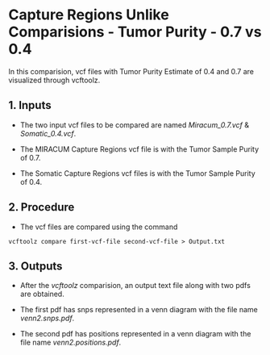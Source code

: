 # Capture Regions Unlike Comparisions - Tumor Purity - 0.7 vs 0.4 

In this comparision, vcf files with Tumor Purity Estimate of 0.4 and 0.7 are visualized through vcftoolz.

## 1. Inputs

* The two input vcf files to be compared are named *Miracum_0.7.vcf* & *Somatic_0.4.vcf*.

* The MIRACUM Capture Regions vcf file is with the Tumor Sample Purity of 0.7.

* The Somatic Capture Regions vcf files is with the Tumor Sample Purity of 0.4.

## 2. Procedure

* The vcf files are compared using the command

```
vcftoolz compare first-vcf-file second-vcf-file > Output.txt
```

## 3. Outputs

* After the *vcftoolz* comparision, an output text file along with two pdfs are obtained.

* The first pdf has snps represented in a venn diagram with the file name *venn2.snps.pdf*.

* The second pdf has positions represented in a venn diagram with the file name *venn2.positions.pdf*.

